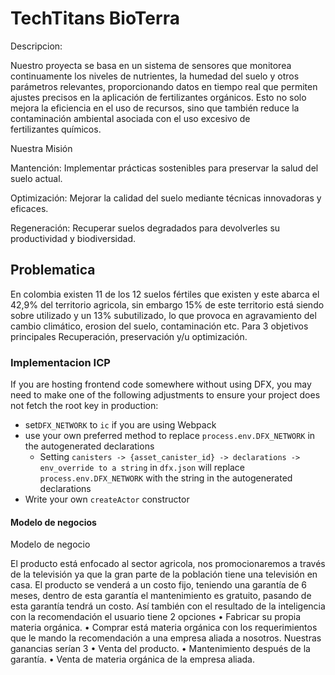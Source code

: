# TechTitans  BioTerra

Descripcion:

Nuestro proyecta se basa en un sistema de sensores que monitorea continuamente los niveles de nutrientes, la humedad del suelo y otros parámetros relevantes, proporcionando datos en tiempo real que permiten ajustes precisos en la aplicación de fertilizantes orgánicos. Esto no solo mejora la eficiencia en el uso de recursos, sino que también reduce la contaminación ambiental asociada con el uso excesivo de fertilizantes químicos.

Nuestra Misión

Mantención: Implementar prácticas sostenibles para preservar la salud del suelo actual.

Optimización: Mejorar la calidad del suelo mediante técnicas innovadoras y eficaces.

Regeneración: Recuperar suelos degradados para devolverles su productividad y biodiversidad.



## Problematica

En colombia existen 11 de los 12 suelos fértiles que existen y este abarca el 42,9% del territorio agricola, sin embargo 15% de este territorio está siendo sobre utilizado y un 13% subutilizado, lo que provoca en agravamiento del cambio climático, erosion del suelo, contaminación etc.
Para 3 objetivos principales 
Recuperación, preservación y/u optimización.

### Implementacion ICP

If you are hosting frontend code somewhere without using DFX, you may need to make one of the following adjustments to ensure your project does not fetch the root key in production:

- set`DFX_NETWORK` to `ic` if you are using Webpack
- use your own preferred method to replace `process.env.DFX_NETWORK` in the autogenerated declarations
  - Setting `canisters -> {asset_canister_id} -> declarations -> env_override to a string` in `dfx.json` will replace `process.env.DFX_NETWORK` with the string in the autogenerated declarations
- Write your own `createActor` constructor

#### Modelo de negocios
Modelo de negocio

El producto está enfocado al sector agricola, nos promocionaremos a través de la televisión ya que la gran parte de la población tiene una televisión en casa.
El producto se venderá a un costo fijo, teniendo una garantía de 6 meses, dentro de esta garantía el mantenimiento es gratuito, pasando de esta garantía tendrá un costo. Así también con el resultado de la inteligencia con la recomendación el usuario tiene 2 opciones
• Fabricar su propia materia orgánica.
• Comprar está materia orgánica con los requerimientos que le mando la recomendación a una empresa aliada a nosotros.
Nuestras ganancias serían 3
• Venta del producto.
• Mantenimiento después de la garantía.
• Venta de materia orgánica de la empresa aliada.
